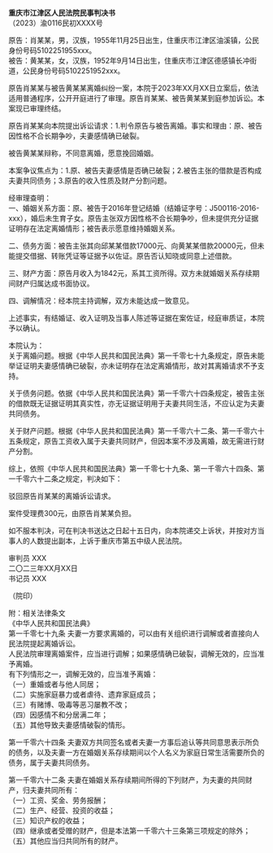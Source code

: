 **重庆市江津区人民法院民事判决书**  
（2023）渝0116民初XXXX号  

原告：肖某某，男，汉族，1955年11月25日出生，住重庆市江津区油溪镇，公民身份号码5102251955xxx。  
被告：黄某某，女，汉族，1952年9月14日出生，住重庆市江津区德感镇长冲街道，公民身份号码5102251952xxx。  

原告肖某某与被告黄某某离婚纠纷一案，本院于2023年XX月XX日立案后，依法适用普通程序，公开开庭进行了审理。原告肖某某、被告黄某某到庭参加诉讼。本案现已审理终结。  

原告肖某某向本院提出诉讼请求：1.判令原告与被告离婚。事实和理由：原、被告因性格不合长期争吵，夫妻感情确已破裂。  

被告黄某某辩称，不同意离婚，愿意挽回婚姻。  

本案争议焦点为：1.原、被告夫妻感情是否确已破裂；2.被告主张的借款是否构成夫妻共同债务；3.原告的收入性质及财产分割问题。  

经审理查明：  
一、婚姻关系方面：原、被告于2016年登记结婚（结婚证字号：J500116-2016-xxx），婚后未生育子女。原告主张双方因性格不合长期争吵，但未提供充分证据证明存在法定离婚情形；被告表示愿意维持婚姻关系。  

二、债务方面：被告主张其向邱某某借款17000元、向黄某某借款20000元，但未能提交借据、转账凭证等证据予以佐证。原告否认知晓或同意上述借款。  

三、财产方面：原告月收入为1842元，系其工资所得。双方未就婚姻关系存续期间财产归属达成书面协议。  

四、调解情况：经本院主持调解，双方未能达成一致意见。  

上述事实，有结婚证、收入证明及当事人陈述等证据在案佐证，经庭审质证，本院予以确认。  

本院认为：  
关于离婚问题。根据《中华人民共和国民法典》第一千零七十九条规定，原告未能举证证明夫妻感情确已破裂，亦未证明存在法定离婚情形，故对其离婚请求不予支持。  

关于债务问题。依据《中华人民共和国民法典》第一千零六十四条规定，被告主张的借款既无证据证明其真实性，亦无证据证明用于夫妻共同生活，不应认定为夫妻共同债务。  

关于财产问题。根据《中华人民共和国民法典》第一千零六十二条、第一千零六十五条规定，原告工资收入属于夫妻共同财产，但因本案不涉及离婚，故无需进行财产分割。  

综上，依照《中华人民共和国民法典》第一千零七十九条、第一千零六十四条、第一千零六十二条之规定，判决如下：  

驳回原告肖某某的离婚诉讼请求。  

案件受理费300元，由原告肖某某负担。  

如不服本判决，可在判决书送达之日起十五日内，向本院递交上诉状，并按对方当事人的人数提出副本，上诉于重庆市第五中级人民法院。  

审判员 XXX  
二〇二三年XX月XX日  
书记员 XXX  

（院印）  

附：相关法律条文  
《中华人民共和国民法典》  
第一千零七十九条 夫妻一方要求离婚的，可以由有关组织进行调解或者直接向人民法院提起离婚诉讼。  
人民法院审理离婚案件，应当进行调解；如果感情确已破裂，调解无效的，应当准予离婚。  
有下列情形之一，调解无效的，应当准予离婚：  
（一）重婚或者与他人同居；  
（二）实施家庭暴力或者虐待、遗弃家庭成员；  
（三）有赌博、吸毒等恶习屡教不改；  
（四）因感情不和分居满二年；  
（五）其他导致夫妻感情破裂的情形。  

第一千零六十四条 夫妻双方共同签名或者夫妻一方事后追认等共同意思表示所负的债务，以及夫妻一方在婚姻关系存续期间以个人名义为家庭日常生活需要所负的债务，属于夫妻共同债务。  

第一千零六十二条 夫妻在婚姻关系存续期间所得的下列财产，为夫妻的共同财产，归夫妻共同所有：  
（一）工资、奖金、劳务报酬；  
（二）生产、经营、投资的收益；  
（三）知识产权的收益；  
（四）继承或者受赠的财产，但是本法第一千零六十三条第三项规定的除外；  
（五）其他应当归共同所有的财产。